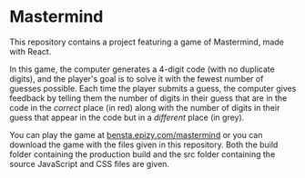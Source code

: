 Mastermind
==========

This repository contains a project featuring a game of Mastermind, made with React.

In this game, the computer generates a 4-digit code (with no duplicate digits), and the player's goal is to solve it with the fewest number of guesses possible. Each time the player submits a guess, the computer gives feedback by telling them the number of digits in their guess that are in the code in the *correct* place (in red) along with the number of digits in their guess that appear in the code but in a *different* place (in grey).

You can play the game at [bensta.epizy.com/mastermind](https://bensta.epizy.com/mastermind) or you can download the game with the files given in this repository. Both the build folder containing the production build and the src folder containing the source JavaScript and CSS files are given.
